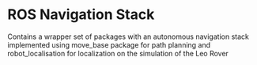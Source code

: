 # ROS Navigation Stack
Contains a wrapper set of packages with an autonomous navigation stack implemented using move_base package for path planning and robot_localisation for localization on the simulation of the Leo Rover
